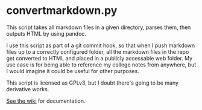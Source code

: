 # convertmarkdown.py

This script takes all markdown files in a given directory, parses them, then
outputs HTML by using pandoc.

I use this script as part of a git commit hook, so that when I push markdown
files up to a correctly configured folder, all the markdown files in the repo
get converted to HTML and placed in a publicly accessable web folder. My use
case is for being able to reference my college notes from anywhere, but I would
imagine it could be useful for other purposes.

This script is licensed as GPLv3, but I doubt there's going to be many
derivative works.

[See the wiki](https://github.com/ausholbrook/rendermarkdown.py/wiki/Documentation) for documentation.

